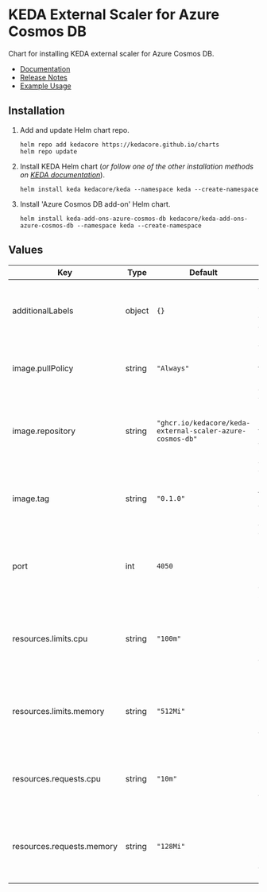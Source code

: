 # KEDA External Scaler for Azure Cosmos DB

Chart for installing KEDA external scaler for Azure Cosmos DB.

- [Documentation](https://github.com/kedacore/keda-external-scaler-azure-cosmos-db#readme)
- [Release Notes](https://github.com/kedacore/keda-external-scaler-azure-cosmos-db/releases/tag/v0.1.0)
- [Example Usage](https://github.com/kedacore/keda-external-scaler-azure-cosmos-db/tree/main/src/Scaler.Demo)

## Installation

1. Add and update Helm chart repo.

    ```shell
    helm repo add kedacore https://kedacore.github.io/charts
    helm repo update
    ```

1. Install KEDA Helm chart (*or follow one of the other installation methods on [KEDA documentation](https://keda.sh/docs/deploy)*).

    ```shell
    helm install keda kedacore/keda --namespace keda --create-namespace
    ```

1. Install 'Azure Cosmos DB add-on' Helm chart.

    ```shell
    helm install keda-add-ons-azure-cosmos-db kedacore/keda-add-ons-azure-cosmos-db --namespace keda --create-namespace
    ```

## Values

| Key | Type | Default | Description |
|---|---|---|---|
| additionalLabels | object | `{}` | Additional labels that should be applied to all resources |
| image.pullPolicy | string | `"Always"` | The image pull policy for Azure Cosmos DB add-on |
| image.repository | string | `"ghcr.io/kedacore/keda-external-scaler-azure-cosmos-db"` | The Docker image repository to use for Azure Cosmos DB add-on |
| image.tag | string | `"0.1.0"` | The Docker image tag to use for Azure Cosmos DB add-on |
| port | int | `4050` | The incoming port for 'Azure Cosmos DB add-on' service |
| resources.limits.cpu | string | `"100m"` | Maximum limit on CPU for 'Azure Cosmos DB add-on' pod |
| resources.limits.memory | string | `"512Mi"` | Maximum limit on memory for 'Azure Cosmos DB add-on' pod |
| resources.requests.cpu | string | `"10m"` | Initial CPU request by 'Azure Cosmos DB add-on' pod |
| resources.requests.memory | string | `"128Mi"` | Initial memory request by 'Azure Cosmos DB add-on' pod |
